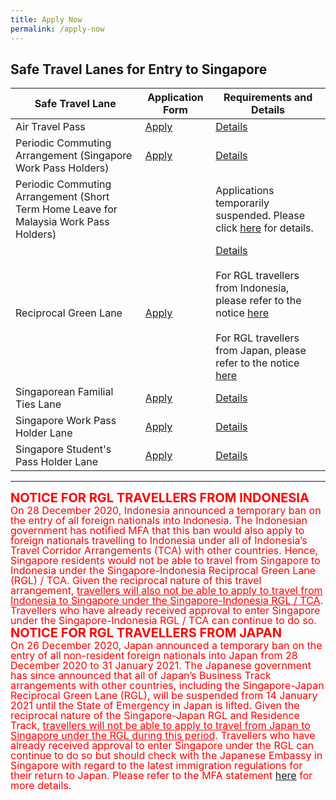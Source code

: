 ```yaml
---
title: Apply Now
permalink: /apply-now
---
```


## Safe Travel Lanes for Entry to Singapore

|Safe Travel Lane | Application Form| Requirements and Details |
| ------------- |-------------------| -----------------------------|
|Air Travel Pass| [Apply](https://go.gov.sg/atpsg) | [Details](/atp/overview)  |
|Periodic Commuting Arrangement (Singapore Work Pass Holders)| [Apply](https://eservices.ica.gov.sg/STO) |  [Details](/pca/requirements-and-process)|
|Periodic Commuting Arrangement (Short Term Home Leave for Malaysia Work Pass Holders)|  | Applications temporarily suspended. Please click [here](/pca/scpr-requirement-and-process) for details.|
|Reciprocal Green Lane | [Apply](https://eservices.ica.gov.sg/STO) | [Details](/rgl/overview) <br><br>For RGL travellers from Indonesia, please refer to the notice [here](#notice1) <br><br>For RGL travellers from Japan, please refer to the notice [here](#notice2) |   
|Singaporean Familial Ties Lane| [Apply](https://form.gov.sg/#!/5e3648e9405c180011dc5f9c)| [Details](/scpr-familial-ties-lane/requirements-and-process) |  
|Singapore Work Pass Holder Lane| [Apply](https://www.mom.gov.sg/covid-19/requirements-to-bring-pass-holders-into-singapore) | [Details](/wphl/requirements-and-process)|
|Singapore Student's Pass Holder Lane| [Apply](https://form.gov.sg/#!/5e3648e9405c180011dc5f9c) | [Details](/stpl/requirements-and-process) |

-----------

<div id="notice1"></div>
<b><span style="color:red; font-size:20px;">NOTICE FOR RGL TRAVELLERS FROM INDONESIA</span> </b> <br/>
<span style="font-size:16px; line-height:1.0; color:red;">On 28 December 2020, Indonesia announced a temporary ban on the entry of all foreign nationals into Indonesia. The Indonesian government has notified MFA that this ban would also apply to foreign nationals travelling to Indonesia under all of Indonesia’s Travel Corridor Arrangements (TCA) with other countries. Hence, Singapore residents would not be able to travel from Singapore to Indonesia under the Singapore-Indonesia Reciprocal Green Lane (RGL) / TCA. Given the reciprocal nature of this travel arrangement, <u>travellers will also not be able to apply to travel from Indonesia to Singapore under the Singapore-Indonesia RGL / TCA</u>. Travellers who have already received approval to enter Singapore under the Singapore-Indonesia RGL / TCA can continue to do so.
</span>

<div id="notice2"></div>
<b><span style="color:red; font-size:20px;">NOTICE FOR RGL TRAVELLERS FROM JAPAN</span> </b> <br/>
<span style="font-size:16px; line-height:1.0; color:red;">On 26 December 2020, Japan announced a temporary ban on the entry of all non-resident foreign nationals into Japan from 28 December 2020 to 31 January 2021. The Japanese government has since announced that all of Japan’s Business Track  arrangements with other countries, including the Singapore-Japan Reciprocal Green Lane (RGL), will be suspended from 14 January 2021 until the State of Emergency in Japan is lifted. Given the reciprocal nature of the Singapore-Japan RGL and Residence Track, <u>travellers will not be able to apply to travel from Japan to Singapore under the RGL during this period</u>. Travellers who have already received approval to enter Singapore under the RGL can continue to do so but should check with the Japanese Embassy in Singapore with regard to the latest immigration regulations for their return to Japan. Please refer to the MFA statement <a href="https://www.mfa.gov.sg/Newsroom/Press-Statements-Transcripts-and-Photos/2021/01/20210115-SG-JP-RGL-Suspension">here</a> for more details.
</span>

